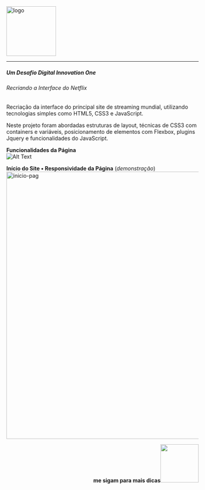 <img src="https://logodownload.org/wp-content/uploads/2014/10/netflix-logo-1-1.png" alt="logo" width="130px">
<hr>

##### Um  Desafio Digital Innovation One
###### Recriando a Interface do Netflix 
Recriação da interface do principal site de streaming mundial, utilizando tecnologias simples como HTML5, CSS3 e JavaScript. 

Neste projeto foram abordadas estruturas de layout, técnicas de CSS3 com containers e variáveis, posicionamento de elementos com Flexbox, plugins Jquery e funcionalidades do JavaScript.

**Funcionalidades da Página** <br>
![Alt Text](https://github.com/narelo/netflix-interface/blob/main/img/demo.gif?raw=true)

**Início do Site • Responsividade da Página** (*demonstração*) 
<img src="https://github.com/narelo/netflix-interface/blob/main/img/inicio.JPG?raw=true" alt="inicio-pag" width="700px">

<p align=right><b>me sigam para mais dicas</b><img src="https://github.com/narelo/netflix-interface/blob/main/img/avatar.png?raw=true" width="100px"></p>





